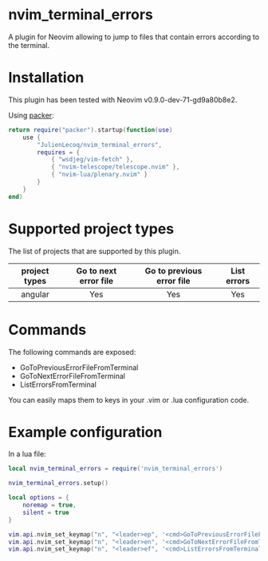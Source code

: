 # nvim\_terminal\_errors

A plugin for Neovim allowing to jump to files that contain errors according to the terminal.

# Installation

This plugin has been tested with Neovim v0.9.0-dev-71-gd9a80b8e2.

Using [packer](https://github.com/wbthomason/packer.nvim):

```lua
return require("packer").startup(function(use)
    use {
        "JulienLecoq/nvim_terminal_errors",
        requires = {
            { "wsdjeg/vim-fetch" },
            { "nvim-telescope/telescope.nvim" },
            { "nvim-lua/plenary.nvim" }
        }
    }
end)
```

# Supported project types 

The list of projects that are supported by this plugin.

| project types | Go to next error file | Go to previous error file | List errors |
|:-------------:|:---------------------:|:-------------------------:|:-----------:|
|    angular    |          Yes          |            Yes            |     Yes     |

# Commands

The following commands are exposed:
- GoToPreviousErrorFileFromTerminal 
- GoToNextErrorFileFromTerminal 
- ListErrorsFromTerminal

You can easily maps them to keys in your .vim or .lua configuration code.

# Example configuration

In a lua file:

```lua 
local nvim_terminal_errors = require('nvim_terminal_errors')

nvim_terminal_errors.setup()

local options = {
    noremap = true,
    silent = true
}

vim.api.nvim_set_keymap("n", "<leader>ep", '<cmd>GoToPreviousErrorFileFromTerminal<cr>', options)
vim.api.nvim_set_keymap("n", "<leader>en", '<cmd>GoToNextErrorFileFromTerminal<cr>', options)
vim.api.nvim_set_keymap("n", "<leader>ef", '<cmd>ListErrorsFromTerminal<cr>', options)
```
